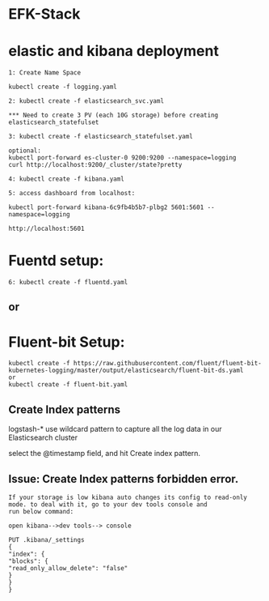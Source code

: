 # EFK-Stack


# elastic and kibana deployment
~~~
1: Create Name Space

kubectl create -f logging.yaml

2: kubectl create -f elasticsearch_svc.yaml

*** Need to create 3 PV (each 10G storage) before creating elasticsearch_statefulset

3: kubectl create -f elasticsearch_statefulset.yaml

optional: 
kubectl port-forward es-cluster-0 9200:9200 --namespace=logging
curl http://localhost:9200/_cluster/state?pretty

4: kubectl create -f kibana.yaml

5: access dashboard from localhost:

kubectl port-forward kibana-6c9fb4b5b7-plbg2 5601:5601 --namespace=logging

http://localhost:5601
~~~

# Fuentd setup:
~~~
6: kubectl create -f fluentd.yaml
~~~
## or 

# Fluent-bit Setup:

~~~
kubectl create -f https://raw.githubusercontent.com/fluent/fluent-bit-kubernetes-logging/master/output/elasticsearch/fluent-bit-ds.yaml
or 
kubectl create -f fluent-bit.yaml
~~~

## Create Index patterns

logstash-* use wildcard pattern to capture all the log data in our Elasticsearch cluster

select the @timestamp field, and hit Create index pattern.


## Issue: Create Index patterns forbidden error. 
~~~
If your storage is low kibana auto changes its config to read-only mode. to deal with it, go to your dev tools console and
run below command:

open kibana-->dev tools--> console

PUT .kibana/_settings
{
"index": {
"blocks": {
"read_only_allow_delete": "false"
}
}
}
~~~

